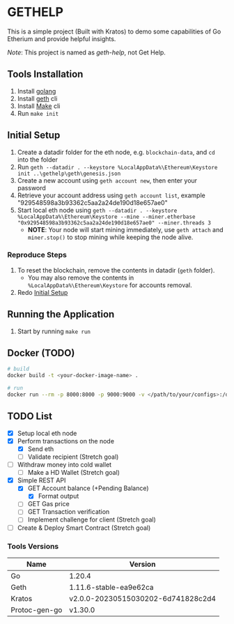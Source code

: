 # GETHELP
This is a simple project (Built with Kratos) to demo some capabilities of Go Etherium and provide helpful insights.

*Note*: This project is named as _geth-help_, not Get Help.

## Tools Installation
1. Install [golang](https://go.dev/dl/)
2. Install [geth](https://geth.ethereum.org/downloads) cli
3. Install [Make](https://gnuwin32.sourceforge.net/packages/make.htm) cli
4. Run `make init`

## Initial Setup
1. Create a datadir folder for the eth node, e.g. `blockchain-data`, and `cd` into the folder
2. Run `geth --datadir . --keystore %LocalAppData%\Ethereum\Keystore init ..\gethelp\geth\genesis.json`
3. Create a new account using `geth account new`, then enter your password
4. Retrieve your account address using `geth account list`, example "929548598a3b93362c5aa2a24de190d18e657ae0"
5. Start local eth node using `geth --datadir . --keystore %LocalAppData%\Ethereum\Keystore --mine --miner.etherbase "0x929548598a3b93362c5aa2a24de190d18e657ae0" --miner.threads 3`
   - **NOTE**: Your node will start mining immediately, use `geth attach` and `miner.stop()` to stop mining while keeping the node alive. 

### Reproduce Steps
1. To reset the blockchain, remove the contents in datadir (`geth` folder).
   - You may also remove the contents in `%LocalAppData%\Ethereum\Keystore` for accounts removal.
2. Redo [Initial Setup](#initial-setup)

## Running the Application
1. Start by running `make run`

## Docker (TODO)
```bash
# build
docker build -t <your-docker-image-name> .

# run
docker run --rm -p 8000:8000 -p 9000:9000 -v </path/to/your/configs>:/data/conf <your-docker-image-name>
```

## TODO List
- [x] Setup local eth node
- [x] Perform transactions on the node
  - [x] Send eth
  - [ ] Validate recipient (Stretch goal)
- [ ] Withdraw money into cold wallet
  - [ ] Make a HD Wallet (Stretch goal)
- [x] Simple REST API
  - [x] GET Account balance (+Pending Balance)
    - [x] Format output
  - [ ] GET Gas price
  - [ ] GET Transaction verification
  - [ ] Implement challenge for client (Stretch goal)
- [ ] Create & Deploy Smart Contract (Stretch goal)

### Tools Versions
Name | Version
-----|--------
Go | 1.20.4
Geth | 1.11.6-stable-ea9e62ca
Kratos | v2.0.0-20230515030202-6d741828c2d4
Protoc-gen-go | v1.30.0